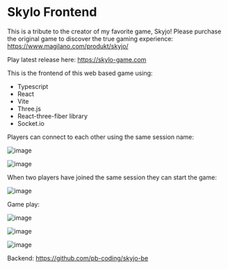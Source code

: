 # Skylo Frontend

This is a tribute to the creator of my favorite game, Skyjo! Please purchase the original game to discover the true gaming experience: https://www.magilano.com/produkt/skyjo/

Play latest release here: https://skylo-game.com

This is the frontend of this web based game using:

- Typescript
- React
- Vite
- Three.js
- React-three-fiber library
- Socket.io

Players can connect to each other using the same session name:

![image](https://github.com/pb-coding/skyjo-fe/assets/71174645/60044a39-8e8c-4aea-90af-9fb52a5d6e27)

![image](https://github.com/pb-coding/skyjo-fe/assets/71174645/aae315b3-8b9b-4ae9-b7fd-8193be940e1a)


When two players have joined the same session they can start the game:

![image](https://github.com/pb-coding/skyjo-fe/assets/71174645/81629246-5259-460c-82b9-7f71a19d4ab5)


Game play:

![image](https://github.com/pb-coding/skyjo-fe/assets/71174645/dbdb6655-ea73-4b7b-8b26-9eae8f1c6687)

![image](https://github.com/pb-coding/skyjo-fe/assets/71174645/228afda3-6525-4674-ba0a-b4d5bbca68cc)

![image](https://github.com/pb-coding/skyjo-fe/assets/71174645/1c64bfbb-bb03-412b-990e-1e03c55b477f)


Backend: https://github.com/pb-coding/skyjo-be
